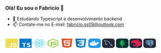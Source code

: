 ### Olá! Eu sou o Fabricio 👋


- 🌱 Estudando Typescript e desenvolvimento backend
- 📫 Contate-me no E-mail: fabricio.ss09@outlook.com

<div style="display: inline_block"><br>
  <img align="center" alt="Js" height="30" width="40" src="https://raw.githubusercontent.com/devicons/devicon/master/icons/javascript/javascript-plain.svg">
  <img align="center" alt="Ts" height="30" width="40" src="https://raw.githubusercontent.com/devicons/devicon/master/icons/typescript/typescript-plain.svg">
  <img align="center" alt="React" height="30" width="40" src="https://raw.githubusercontent.com/devicons/devicon/master/icons/react/react-original.svg">
  <img align="center" alt="React" height="30" width="40" src="https://raw.githubusercontent.com/devicons/devicon/master/icons/nodejs/nodejs-original.svg"> 
  <img align="center" alt="HTML" height="30" width="40" src="https://raw.githubusercontent.com/devicons/devicon/master/icons/html5/html5-original.svg">
  <img align="center" alt="CSS" height="30" width="40" src="https://raw.githubusercontent.com/devicons/devicon/master/icons/css3/css3-original.svg">
  <img align="center" alt="CSS" height="30" width="40" src="https://github.com/tandpfun/skill-icons/blob/main/icons/Docker.svg">
  <img align="center" alt="CSS" height="30" width="40" src="https://github.com/tandpfun/skill-icons/blob/main/icons/MySQL-Dark.svg">
  <img align="center" alt="CSS" height="30" width="40" src="https://github.com/tandpfun/skill-icons/blob/main/icons/MongoDB.svg">
  <img align="center" alt="CSS" height="30" width="40" src="https://github.com/tandpfun/skill-icons/blob/main/icons/NestJS-Dark.svg">
  <img align="center" alt="CSS" height="30" width="40" src="https://github.com/tandpfun/skill-icons/blob/main/icons/PostgreSQL-Dark.svg">
</div>
